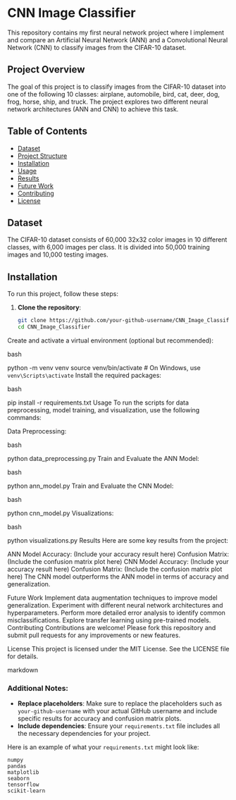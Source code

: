 # CNN Image Classifier

This repository contains my first neural network project where I implement and compare an Artificial Neural Network (ANN) and a Convolutional Neural Network (CNN) to classify images from the CIFAR-10 dataset.

## Project Overview

The goal of this project is to classify images from the CIFAR-10 dataset into one of the following 10 classes: airplane, automobile, bird, cat, deer, dog, frog, horse, ship, and truck. The project explores two different neural network architectures (ANN and CNN) to achieve this task.

## Table of Contents

- [Dataset](#dataset)
- [Project Structure](#project-structure)
- [Installation](#installation)
- [Usage](#usage)
- [Results](#results)
- [Future Work](#future-work)
- [Contributing](#contributing)
- [License](#license)

## Dataset

The CIFAR-10 dataset consists of 60,000 32x32 color images in 10 different classes, with 6,000 images per class. It is divided into 50,000 training images and 10,000 testing images.

## Installation

To run this project, follow these steps:

1. **Clone the repository**:
   ```bash
   git clone https://github.com/your-github-username/CNN_Image_Classifier.git
   cd CNN_Image_Classifier
Create and activate a virtual environment (optional but recommended):

bash

python -m venv venv
source venv/bin/activate  # On Windows, use `venv\Scripts\activate`
Install the required packages:

bash

pip install -r requirements.txt
Usage
To run the scripts for data preprocessing, model training, and visualization, use the following commands:

Data Preprocessing:

bash

python data_preprocessing.py
Train and Evaluate the ANN Model:

bash

python ann_model.py
Train and Evaluate the CNN Model:

bash

python cnn_model.py
Visualizations:

bash

python visualizations.py
Results
Here are some key results from the project:

ANN Model
Accuracy: (Include your accuracy result here)
Confusion Matrix: (Include the confusion matrix plot here)
CNN Model
Accuracy: (Include your accuracy result here)
Confusion Matrix: (Include the confusion matrix plot here)
The CNN model outperforms the ANN model in terms of accuracy and generalization.

Future Work
Implement data augmentation techniques to improve model generalization.
Experiment with different neural network architectures and hyperparameters.
Perform more detailed error analysis to identify common misclassifications.
Explore transfer learning using pre-trained models.
Contributing
Contributions are welcome! Please fork this repository and submit pull requests for any improvements or new features.

License
This project is licensed under the MIT License. See the LICENSE file for details.

markdown


### Additional Notes:

- **Replace placeholders**: Make sure to replace the placeholders such as `your-github-username` with your actual GitHub username and include specific results for accuracy and confusion matrix plots.
- **Include dependencies**: Ensure your `requirements.txt` file includes all the necessary dependencies for your project.

Here is an example of what your `requirements.txt` might look like:

```plaintext
numpy
pandas
matplotlib
seaborn
tensorflow
scikit-learn
